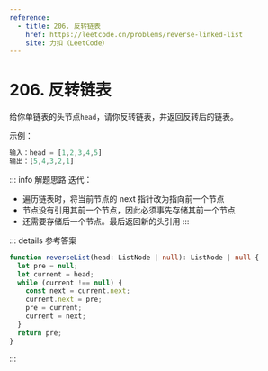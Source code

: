 ```yaml
---
reference:
  - title: 206. 反转链表
    href: https://leetcode.cn/problems/reverse-linked-list
    site: 力扣（LeetCode）
---
```


# 206. 反转链表

给你单链表的头节点`head`，请你反转链表，并返回反转后的链表。

示例：

```js
输入：head = [1,2,3,4,5]
输出：[5,4,3,2,1]
```

::: info 解题思路
迭代：
- 遍历链表时，将当前节点的 next 指针改为指向前一个节点
- 节点没有引用其前一个节点，因此必须事先存储其前一个节点
- 还需要存储后一个节点。最后返回新的头引用
  :::

::: details 参考答案
```ts
function reverseList(head: ListNode | null): ListNode | null {
  let pre = null;
  let current = head;
  while (current !== null) {
    const next = current.next;
    current.next = pre;
    pre = current;
    current = next;
  }
  return pre;
}
```
:::
